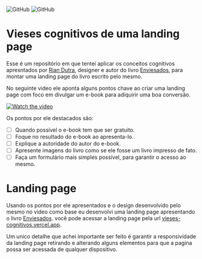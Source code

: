 ![GitHub](https://img.shields.io/github/license/vimigueloli/vieses_cognitivos?color=4e8dec) 
![GitHub](https://img.shields.io/badge/-Javascript-4e8dec?)

# Vieses cognitivos de uma landing page
Esse é um repositório em que tentei aplicar os conceitos cognitivos apresntados por [Rian Dutra]("https://www.youtube.com/@DesignFromHuman"), designer e autor do livro [Enviesados]("https://www.amazon.com.br/ENVIESADOS-Psicologia-Cognitivos-produtos-servi%C3%A7os-ebook/dp/B0BMJPS4K3?"), para montar uma landing page do livro escrito pelo mesmo.

No seguinte video ele aponta alguns pontos chave ao criar uma landing page com foco em divulgar um e-book para adiquirir uma boa conversão.

[![Watch the video](https://img.youtube.com/vi/1ztU9Y9TH2k/1.jpg)](https://www.youtube.com/shorts/1ztU9Y9TH2k)

Os pontos por ele destacados são:

- [ ] Quando possível o e-book tem que ser gratuito.
- [ ] Foque no resultado do e-book ao apresenta-lo.
- [ ] Explique a autoridade do autor do e-book.
- [ ] Apresente imagens do livro como se ele fosse um livro impresso de fato.
- [ ] Faça um formulário mais simples possível, para garantir o acesso ao mesmo.

# Landing page

Usando os pontos por ele apresentados e o design desenvolvido pelo mesmo no video como base eu desenvolvi uma landing page apresentando o livro [Enviesados]("https://www.amazon.com.br/ENVIESADOS-Psicologia-Cognitivos-produtos-servi%C3%A7os-ebook/dp/B0BMJPS4K3?"). você pode acessar a landing page pela url [vieses-cognitivos.vercel.app]("https://vieses-cognitivos.vercel.app/").


Um unico detalhe que achei importante ser feito é garantir a responsividade da landing page retirando e alterando alguns elementos  para que a pagina possa ser acessada de qualquer dispositivo.



